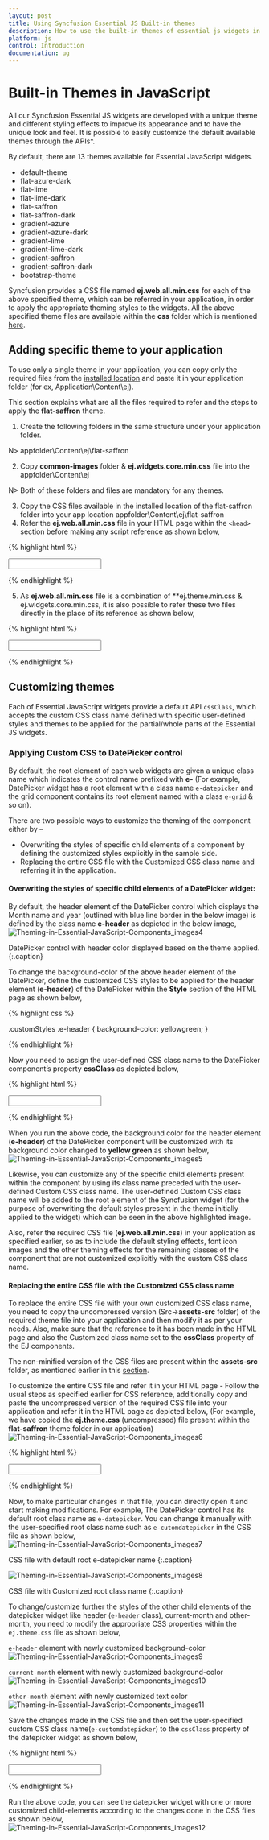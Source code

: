 ```yaml
---
layout: post
title: Using Syncfusion Essential JS Built-in themes
description: How to use the built-in themes of essential js widgets in your application and customizing of the existing themes.
platform: js
control: Introduction
documentation: ug
---
```


# Built-in Themes in JavaScript

All our Syncfusion Essential JS widgets are developed with a unique theme and different styling effects to improve its appearance and to have the unique look and feel. It is possible to easily customize the default available themes through the APIs*.

By default, there are 13 themes available for Essential JavaScript widgets. 

* default-theme
* flat-azure-dark
* flat-lime
* flat-lime-dark
* flat-saffron
* flat-saffron-dark
* gradient-azure
* gradient-azure-dark
* gradient-lime
* gradient-lime-dark
* gradient-saffron
* gradient-saffron-dark
* bootstrap-theme

Syncfusion provides a CSS file named **ej.web.all.min.css** for each of the above specified theme, which can be referred in your application, in order to apply the appropriate theming styles to the widgets. All the above specified theme files are available within the **css** folder which is mentioned [here](/js/installation-and-upgrade/system-requirements).

## Adding specific theme to your application

To use only a single theme in your application, you can copy only the required files from the [installed location](/js/installation-and-upgrade/system-requirements) and paste it in your application folder (for ex, Application\Content\ej). 

This section explains what are all the files required to refer and the steps to apply the **flat-saffron** theme. 

1. Create the following folders in the same structure under your application folder. 

N>   appfolder\Content\ej\flat-saffron

2. Copy **common-images** folder & **ej.widgets.core.min.css** file into the appfolder\Content\ej

N> Both of these folders and files are mandatory for any themes. 

3. Copy the CSS files available in the installed location of the flat-saffron folder into your app location appfolder\Content\ej\flat-saffron
4. Refer the **ej.web.all.min.css** file in your HTML page within the `<head>` section before making any script reference as shown below,

{% highlight html %}


<!DOCTYPE html>
<html xmlns="http://www.w3.org/1999/xhtml">
<head>
    <title>My first HTML page</title>
    <link href="Content/ej/web/flat-saffron/ej.web.all.min.css" rel="stylesheet" />
    <!-- Other required SCRIPT REFERENCES -->
</head>
<body> 
    <!--Container for ejDatePicker widget-->
    <input id="startDate" type="text" /> 
    <script type="text/javascript">
        $(function () {
            // declaration of ejDatePicker
            $("#startDate").ejDatePicker();
        });
     </script>
</body>
</html> 

{% endhighlight %}

5. As **ej.web.all.min.css** file is a combination of **ej.theme.min.css & ej.widgets.core.min.css, it is also possible to refer these two files directly in the place of its reference as shown below, 

{% highlight html %}


<!DOCTYPE html>
<html xmlns="http://www.w3.org/1999/xhtml">
<head>
    <title>My first HTML page</title>
    <link href="Content/ej/web/ej.widgets.core.min.css" rel="stylesheet" />
    <link href="Content/ej/web/flat-saffron/ej.theme.min.css" rel="stylesheet" />
    <!-- Other required SCRIPT REFERENCES -->
</head>
<body> 
    <!--Container for ejDatePicker widget-->
    <input id="startDate" type="text" /> 
    <script type="text/javascript">
        $(function () {
            // declaration of ejDatePicker
            $("#startDate").ejDatePicker();
        });
    </script>
</body>
</html>  

{% endhighlight %}

## Customizing themes

Each of Essential JavaScript widgets provide a default API `cssClass`, which accepts the custom CSS class name defined with specific user-defined styles and themes to be applied for the partial/whole parts of the Essential JS widgets.

### Applying Custom CSS to DatePicker control

By default, the root element of each web widgets are given a unique class name which indicates the control name prefixed with **e-** (For example, DatePicker widget has a root element with a class name `e-datepicker` and the grid component contains its root element named with a class `e-grid` & so on). 

There are two possible ways to customize the theming of the component either by – 

* Overwriting the styles of specific child elements of a component by defining the customized styles explicitly in the sample side. 
* Replacing the entire CSS file with the Customized CSS class name and referring it in the application.

#### Overwriting the styles of specific child elements of a DatePicker widget:

By default, the header element of the DatePicker control which displays the Month name and year (outlined with blue line border in the below image) is defined by the class name **e-header** as depicted in the below image,
![Theming-in-Essential-JavaScript-Components_images4](js/Theming-in-Essential-JavaScript-Components_images/Theming-in-Essential-JavaScript-Components_img4.png)

DatePicker control with header color displayed based on the theme applied.
{:.caption}

To change the background-color of the above header element of the DatePicker, define the customized CSS styles to be applied for the header element (**e-header**) of the DatePicker within the **Style** section of the HTML page as shown below, 

{% highlight css %}

.customStyles .e-header {
   background-color: yellowgreen;
}

{% endhighlight %}

Now you need to assign the user-defined CSS class name to the DatePicker component’s property **cssClass** as depicted below,

{% highlight html %}

<!DOCTYPE html>
<html xmlns="http://www.w3.org/1999/xhtml">
  <head>
    <title>My first HTML page</title>
    <link href="Content/ej/web/flat-saffron/ej.web.all.min.css" rel="stylesheet" />
    <!-- Other required SCRIPT REFERENCES -->
  </head>
  <body> 
    <!--Container for ejDatePicker widget-->
    <input id="startDate" type="text" /> 
    <script type="text/javascript">
        $(function () {
            // declaration of ejDatePicker
            $("#startDate").ejDatePicker({ cssClass: "customStyles" });
        });
    </script>
    <style>
        .customStyles .e-header {
            background-color: yellowgreen;
        }
    </style>
  </body>
</html>  

{% endhighlight %}

When you run the above code, the background color for the header element (**e-header**) of the DatePicker component will be customized with its background color changed to **yellow green** as shown below,
![Theming-in-Essential-JavaScript-Components_images5](js/Theming-in-Essential-JavaScript-Components_images/Theming-in-Essential-JavaScript-Components_img5.png) 

Likewise, you can customize any of the specific child elements present within the component by using its class name preceded with the user-defined Custom CSS class name. The user-defined Custom CSS class name will be added to the root element of the Syncfusion widget (for the purpose of overwriting the default styles present in the theme initially applied to the widget) which can be seen in the above highlighted image.

Also, refer the required CSS file (**ej.web.all.min.css**) in your application as specified earlier, so as to include the default styling effects, font icon images and the other theming effects for the remaining classes of the component that are not customized explicitly with the custom CSS class name. 

#### Replacing the entire CSS file with the Customized CSS class name

To replace the entire CSS file with your own customized CSS class name, you need to copy the uncompressed version (Src->**assets-src** folder) of the required theme file into your application and then modify it as per your needs. Also, make sure that the reference to it has been made in the HTML page and also the Customized class name set to the **cssClass** property of the EJ components. 

The non-minified version of the CSS files are present within the **assets-src** folder, as mentioned earlier in this [section](/js/installation-and-upgrade/system-requirements). 

To customize the entire CSS file and refer it in your HTML page - Follow the usual steps as specified earlier for CSS reference, additionally copy and paste the uncompressed version of the required CSS file into your application and refer it in the HTML page as depicted below, (For example, we have copied the **ej.theme.css** (uncompressed) file present within the **flat-saffron** theme folder in our application)
![Theming-in-Essential-JavaScript-Components_images6](js/Theming-in-Essential-JavaScript-Components_images/Theming-in-Essential-JavaScript-Components_img6.png) 

{% highlight html %}

<!DOCTYPE html>
<html xmlns="http://www.w3.org/1999/xhtml">
  <head>
    <title>My first HTML page</title>
    <link href="~/Content/ej/web/ej.widgets.core.min.css" rel="stylesheet" />
    <link href="~/Content/ej/web/flat-saffron/ej.theme.css" rel="stylesheet" />
    <!-- Other required SCRIPT REFERENCES -->
  </head>
  <body> 
    <!--Container for ejDatePicker widget-->
    <input id="startDate" type="text" /> 
    <script type="text/javascript">
        $(function () {
            // declaration of ejDatePicker
            $("#startDate").ejDatePicker();
        });
    </script>
  </body>
</html>  

{% endhighlight %}

Now, to make particular changes in that file, you can directly open it and start making modifications. For example, The DatePicker control has its default root class name as `e-datepicker`. You can change it manually with the user-specified root class name such as `e-cutomdatepicker` in the CSS file as shown below,
![Theming-in-Essential-JavaScript-Components_images7](js/Theming-in-Essential-JavaScript-Components_images/Theming-in-Essential-JavaScript-Components_img7.png)

CSS file with default root e-datepicker name
{:.caption}

![Theming-in-Essential-JavaScript-Components_images8](js/Theming-in-Essential-JavaScript-Components_images/Theming-in-Essential-JavaScript-Components_img8.png)

CSS file with Customized root class name
{:.caption}

To change/customize further the styles of the other child elements of the datepicker widget like header (`e-header` class), current-month and other-month, you need to modify the appropriate CSS properties within the `ej.theme.css` file as shown below,

`e-header` element with newly customized background-color
![Theming-in-Essential-JavaScript-Components_images9](js/Theming-in-Essential-JavaScript-Components_images/Theming-in-Essential-JavaScript-Components_img9.png) 

`current-month` element with newly customized background-color
![Theming-in-Essential-JavaScript-Components_images10](js/Theming-in-Essential-JavaScript-Components_images/Theming-in-Essential-JavaScript-Components_img10.png) 

`other-month` element with newly customized text color
![Theming-in-Essential-JavaScript-Components_images11](js/Theming-in-Essential-JavaScript-Components_images/Theming-in-Essential-JavaScript-Components_img11.png) 

Save the changes made in the CSS file and then set the user-specified custom CSS class name(`e-customdatepicker`) to the `cssClass` property of the datepicker widget as shown below,

{% highlight html %}

<!DOCTYPE html>
<html xmlns="http://www.w3.org/1999/xhtml">
  <head>
    <title>My first HTML page</title>
    <link href="~/Content/ej/web/ej.widgets.core.min.css" rel="stylesheet" />
    <link href="~/Content/ej/web/flat-saffron/ej.theme.css" rel="stylesheet" />
    <!-- Other required SCRIPT REFERENCES -->
  </head>
  <body> 
    <!--Container for ejDatePicker widget-->
    <input id="startDate" type="text" /> 
    <script type="text/javascript">
        $(function () {
            // declaration of ejDatePicker
            $("#startDate").ejDatePicker({ cssClass: "e-customdatepicker" });
        });
    </script>
  </body>
</html>  

{% endhighlight %}

Run the above code, you can see the datepicker widget with one or more customized child-elements according to the changes done in the CSS files as shown below,
![Theming-in-Essential-JavaScript-Components_images12](js/Theming-in-Essential-JavaScript-Components_images/Theming-in-Essential-JavaScript-Components_img12.png) 
